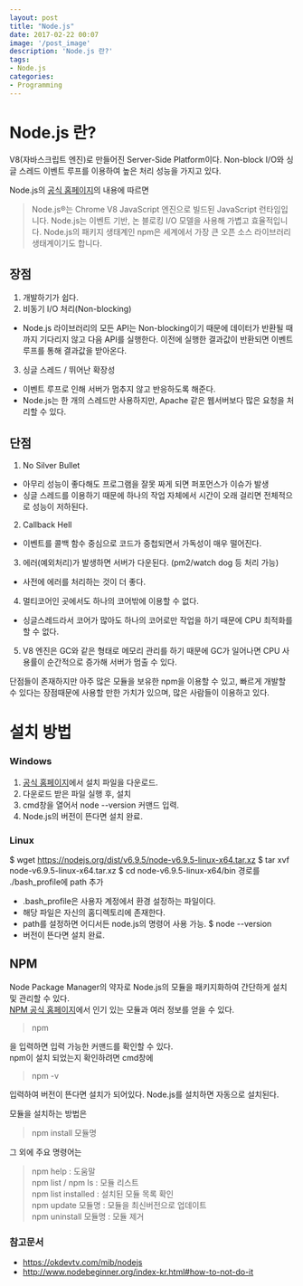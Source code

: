 ```yaml
---
layout: post
title: "Node.js"
date: 2017-02-22 00:07
image: '/post_image'
description: 'Node.js 란?'
tags:
- Node.js
categories:
- Programming
---
```


# Node.js 란?
V8(자바스크립트 엔진)로 만들어진 Server-Side Platform이다.
Non-block I/O와 싱글 스레드 이벤트 루프를 이용하여 높은 처리 성능을 가지고 있다.

Node.js의 [공식 홈페이지](https://nodejs.org/ko/)의 내용에 따르면
> Node.js®는 Chrome V8 JavaScript 엔진으로 빌드된 JavaScript 런타임입니다. Node.js는 이벤트 기반, 논 블로킹 I/O 모델을 사용해 가볍고 효율적입니다. Node.js의 패키지 생태계인 npm은 세계에서 가장 큰 오픈 소스 라이브러리 생태계이기도 합니다.

## 장점
1. 개발하기가 쉽다.
2. 비동기 I/O 처리(Non-blocking)
 - Node.js 라이브러리의 모든 API는 Non-blocking이기 때문에 데이터가 반환될 때까지 기다리지 않고 다음 API를 실행한다. 이전에 실행한 결과값이 반환되면 이벤트 루프를 통해 결과값을 받아온다.
3. 싱글 스레드 / 뛰어난 확장성
 - 이벤트 루프로 인해 서버가 멈추지 않고 반응하도록 해준다.
 - Node.js는 한 개의 스레드만 사용하지만, Apache 같은 웹서버보다 많은 요청을 처리할 수 있다.

## 단점
1. No Silver Bullet
 - 아무리 성능이 좋다해도 프로그램을 잘못 짜게 되면 퍼포먼스가 이슈가 발생
 - 싱글 스레드를 이용하기 때문에 하나의 작업 자체에서 시간이 오래 걸리면 전체적으로 성능이 저하된다.
2. Callback Hell
 - 이벤트를 콜백 함수 중심으로 코드가 중첩되면서 가독성이 매우 떨어진다.
3. 에러(예외처리)가 발생하면 서버가 다운된다. (pm2/watch dog 등 처리 가능)
 - 사전에 에러를 처리하는 것이 더 좋다.
4. 멀티코어인 곳에서도 하나의 코어밖에 이용할 수 없다.
 - 싱글스레드라서 코어가 많아도 하나의 코어로만 작업을 하기 때문에 CPU 최적화를 할 수 없다.
5. V8 엔진은 GC와 같은 형태로 메모리 관리를 하기 때문에 GC가 일어나면 CPU 사용률이 순간적으로 증가해 서버가 멈출 수 있다.

단점들이 존재하지만 아주 많은 모듈을 보유한 npm을 이용할 수 있고, 빠르게 개발할 수 있다는 장점때문에 사용할 만한 가치가 있으며, 많은 사람들이 이용하고 있다.

# 설치 방법

### Windows
1. [공식 홈페이지](https://nodejs.org/ko/)에서 설치 파일을 다운로드.
2. 다운로드 받은 파일 실행 후, 설치
3. cmd창을 열어서 node --version 커맨드 입력.
4. Node.js의 버전이 뜬다면 설치 완료.

### Linux
$ wget https://nodejs.org/dist/v6.9.5/node-v6.9.5-linux-x64.tar.xz
$ tar xvf node-v6.9.5-linux-x64.tar.xz
$ cd node-v6.9.5-linux-x64/bin 경로를 ./bash_profile에 path 추가
 - .bash_profile은 사용자 계정에서 환경 설정하는 파일이다.
 - 해당 파일은 자신의 홈디렉토리에 존재한다.
 - path를 설정하면 어디서든 node.js의 명령어 사용 가능.
$ node --version
 - 버전이 뜬다면 설치 완료.

## NPM
 Node Package Manager의 약자로 Node.js의 모듈을 패키지화하여 간단하게 설치 및 관리할 수 있다. <br/>
[NPM 공식 홈페이지](http://npmjs.org)에서 인기 있는 모듈과 여러 정보를 얻을 수 있다.

 > npm

 을 입력하면 입력 가능한 커맨드를 확인할 수 있다.<br/>
 npm이 설치 되었는지 확인하려면 cmd창에
 > npm -v

 입력하여 버전이 뜬다면 설치가 되어있다.
 Node.js를 설치하면 자동으로 설치된다.

 모듈을 설치하는 방법은

 > npm install 모듈명

 그 외에 주요 명령어는

 > npm help : 도움말<br/>
 > npm list / npm ls : 모듈 리스트<br/>
 > npm list installed : 설치된 모듈 목록 확인<br/>
 > npm update 모듈명 : 모듈을 최신버전으로 업데이트<br/>
 > npm uninstall 모듈명 : 모듈 제거









### 참고문서
* https://okdevtv.com/mib/nodejs
* http://www.nodebeginner.org/index-kr.html#how-to-not-do-it
